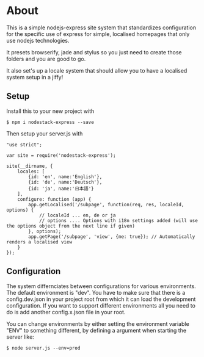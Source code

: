 # About

This is a simple nodejs-express site system that standardizes configuration for the specific use of express for simple, localised homepages that only use nodejs technologies.

It presets browserify, jade and stylus so you just need to create those folders and you are good to go.

It also set's up a locale system that should allow you to have a localised system setup in a jiffy!

## Setup

Install this to your new project with 

```
$ npm i nodestack-express --save
```

Then setup your server.js with

```
"use strict";

var site = require('nodestack-express');

site(__dirname, {
    locales: [
        {id: 'en', name:'English'},
        {id: 'de', name:'Deutsch'},
        {id: 'ja', name:'日本語'}
    ],
    configure: function (app) {
        app.getLocalised('/subpage', function(req, res, localeId, options) {
    		// localeId ... en, de or ja
    		// options .... Options with i18n settings added (will use the options object from the next line if given)
        }, options);
        app.getPage('/subpage', 'view', {me: true}); // Automatically renders a localised view
    }
});
```

## Configuration

The system differnciates between configurations for various environments. The default environment is "dev". You have to make sure that there is a config.dev.json in your project root from which it can load the development configuration. If you want to support different environments all you need to do is add another config.x.json file in your root.

You can change environments by either setting the environment variable "ENV" to something different, by defining a argument when starting the server like:

```
$ node server.js --env=prod
```